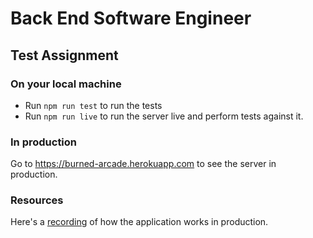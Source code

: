# Back End Software Engineer
## Test Assignment

### On your local machine
- Run `npm run test` to run the tests
- Run `npm run live` to run the server live and perform tests against it.

### In production
Go to https://burned-arcade.herokuapp.com to see the server in production.

### Resources
Here's a [recording](https://drive.google.com/insert_your_real_url_here) of how the application works in production.
